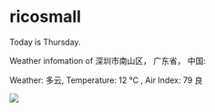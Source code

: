 # ricosmall

Today is Thursday.

Weather infomation of 深圳市南山区， 广东省， 中国: 

Weather: 多云, Temperature: 12 ℃ , Air Index: 79 良

<img src="https://github-readme-stats.vercel.app/api?username=ricosmall&show_icons=true" />
